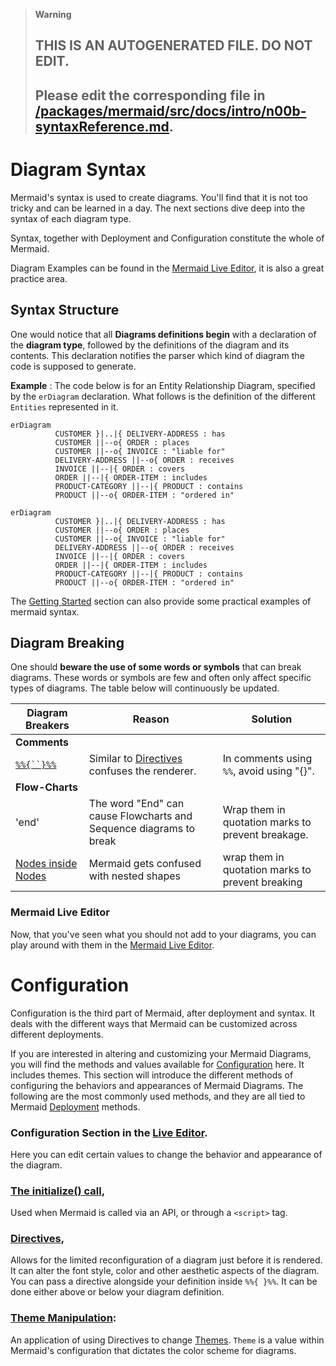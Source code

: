 > **Warning**
>
> ## THIS IS AN AUTOGENERATED FILE. DO NOT EDIT.
>
> ## Please edit the corresponding file in [/packages/mermaid/src/docs/intro/n00b-syntaxReference.md](../../packages/mermaid/src/docs/intro/n00b-syntaxReference.md).

# Diagram Syntax

Mermaid's syntax is used to create diagrams. You'll find that it is not too tricky and can be learned in a day. The next sections dive deep into the syntax of each diagram type.

Syntax, together with Deployment and Configuration constitute the whole of Mermaid.

Diagram Examples can be found in the [Mermaid Live Editor](https://mermaid.live), it is also a great practice area.

## Syntax Structure

One would notice that all **Diagrams definitions begin** with a declaration of the **diagram type**, followed by the definitions of the diagram and its contents. This declaration notifies the parser which kind of diagram the code is supposed to generate.

**Example** : The code below is for an Entity Relationship Diagram, specified by the `erDiagram` declaration. What follows is the definition of the different `Entities` represented in it.

```mermaid-example
erDiagram
          CUSTOMER }|..|{ DELIVERY-ADDRESS : has
          CUSTOMER ||--o{ ORDER : places
          CUSTOMER ||--o{ INVOICE : "liable for"
          DELIVERY-ADDRESS ||--o{ ORDER : receives
          INVOICE ||--|{ ORDER : covers
          ORDER ||--|{ ORDER-ITEM : includes
          PRODUCT-CATEGORY ||--|{ PRODUCT : contains
          PRODUCT ||--o{ ORDER-ITEM : "ordered in"
```

```mermaid
erDiagram
          CUSTOMER }|..|{ DELIVERY-ADDRESS : has
          CUSTOMER ||--o{ ORDER : places
          CUSTOMER ||--o{ INVOICE : "liable for"
          DELIVERY-ADDRESS ||--o{ ORDER : receives
          INVOICE ||--|{ ORDER : covers
          ORDER ||--|{ ORDER-ITEM : includes
          PRODUCT-CATEGORY ||--|{ PRODUCT : contains
          PRODUCT ||--o{ ORDER-ITEM : "ordered in"
```

The [Getting Started](n00b-gettingStarted) section can also provide some practical examples of mermaid syntax.

## Diagram Breaking

One should **beware the use of some words or symbols** that can break diagrams. These words or symbols are few and often only affect specific types of diagrams. The table below will continuously be updated.

| Diagram Breakers                                                                                               | Reason                                                                  | Solution                                          |
| -------------------------------------------------------------------------------------------------------------- | ----------------------------------------------------------------------- | ------------------------------------------------- |
| **Comments**                                                                                                   |                                                                         |                                                   |
| [` %%{``}%% `](https://github.com/mermaid-js/mermaid/issues/1968)                                              | Similar to [Directives](../config/directives.md) confuses the renderer. | In comments using `%%`, avoid using "{}".         |
| **Flow-Charts**                                                                                                |                                                                         |                                                   |
| 'end'                                                                                                          | The word "End" can cause Flowcharts and Sequence diagrams to break      | Wrap them in quotation marks to prevent breakage. |
| [Nodes inside Nodes](https://mermaid-js.github.io/mermaid/#/flowchart?id=special-characters-that-break-syntax) | Mermaid gets confused with nested shapes                                | wrap them in quotation marks to prevent breaking  |

### Mermaid Live Editor

Now, that you've seen what you should not add to your diagrams, you can play around with them in the [Mermaid Live Editor](https://mermaid.live).

# Configuration

Configuration is the third part of Mermaid, after deployment and syntax. It deals with the different ways that Mermaid can be customized across different deployments.

If you are interested in altering and customizing your Mermaid Diagrams, you will find the methods and values available for [Configuration](../config/setup/README) here. It includes themes.
This section will introduce the different methods of configuring the behaviors and appearances of Mermaid Diagrams.
The following are the most commonly used methods, and they are all tied to Mermaid [Deployment](n00b-gettingStarted) methods.

### Configuration Section in the [Live Editor](https://mermaid.live).

Here you can edit certain values to change the behavior and appearance of the diagram.

### [The initialize() call](https://mermaid-js.github.io/mermaid/#/n00b-gettingStarted?id=_3-calling-the-javascript-api),

Used when Mermaid is called via an API, or through a `<script>` tag.

### [Directives](../config/directives.md),

Allows for the limited reconfiguration of a diagram just before it is rendered. It can alter the font style, color and other aesthetic aspects of the diagram. You can pass a directive alongside your definition inside `%%{ }%%`. It can be done either above or below your diagram definition.

### [Theme Manipulation](../config/theming.md):

An application of using Directives to change [Themes](../config/theming.md). `Theme` is a value within Mermaid's configuration that dictates the color scheme for diagrams.
